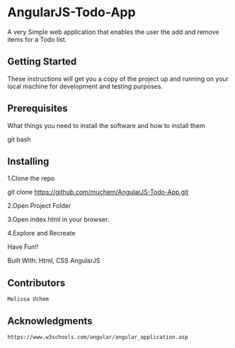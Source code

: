 # AngularJS-Todo-App
 A very Simple web application that enables the user the add and remove items for a Todo list.

## Getting Started
These instructions will get you a copy of the project up and running on your local machine for development and testing purposes.

## Prerequisites
What things you need to install the software and how to install them

git bash

## Installing
 1.Clone the repo
 
 git clone https://github.com/muchem/AngularJS-Todo-App.git
 
 2.Open Project Folder
 
 3.Open index.html in your browser.
 
 4.Explore and Recreate

Have Fun!!

Built With:
    Html,
    CSS
    AngularJS



## Contributors
    Melissa Uchem

## Acknowledgments
    https://www.w3schools.com/angular/angular_application.asp
